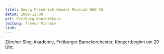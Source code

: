 ```yaml
---
titel: Georg Friedrich Händel Messiah HWV 56
datum: 2019-12-09
ort: Freiburg Konzerthaus
leitung: Trevor Pinnock
link:
---
```

Zürcher Sing-Akademie, Freiburger Barockorchester,
Konzertbeginn um 20 Uhr.
